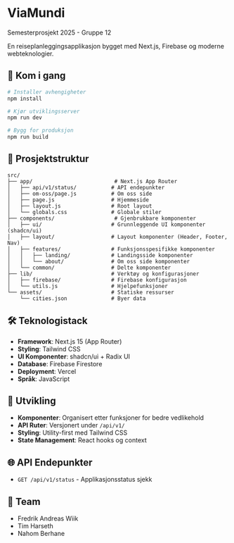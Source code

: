 # ViaMundi

Semesterprosjekt 2025 - Gruppe 12

En reiseplanleggingsapplikasjon bygget med Next.js, Firebase og moderne webteknologier.

## 🚀 Kom i gang

```bash
# Installer avhengigheter
npm install

# Kjør utviklingsserver
npm run dev

# Bygg for produksjon
npm run build
```

## 📁 Prosjektstruktur

```
src/
├── app/                          # Next.js App Router
│   ├── api/v1/status/           # API endepunkter
│   ├── om-oss/page.js           # Om oss side
│   ├── page.js                  # Hjemmeside
│   ├── layout.js                # Root layout
│   └── globals.css              # Globale stiler
├── components/                   # Gjenbrukbare komponenter
│   ├── ui/                      # Grunnleggende UI komponenter (shadcn/ui)
│   ├── layout/                  # Layout komponenter (Header, Footer, Nav)
│   ├── features/                # Funksjonsspesifikke komponenter
│   │   ├── landing/             # Landingsside komponenter
│   │   └── about/               # Om oss side komponenter
│   └── common/                  # Delte komponenter
├── lib/                         # Verktøy og konfigurasjoner
│   ├── firebase/                # Firebase konfigurasjon
│   └── utils.js                 # Hjelpefunksjoner
└── assets/                      # Statiske ressurser
    └── cities.json              # Byer data
```

## 🛠️ Teknologistack

- **Framework**: Next.js 15 (App Router)
- **Styling**: Tailwind CSS
- **UI Komponenter**: shadcn/ui + Radix UI
- **Database**: Firebase Firestore
- **Deployment**: Vercel
- **Språk**: JavaScript

## 📝 Utvikling

- **Komponenter**: Organisert etter funksjoner for bedre vedlikehold
- **API Ruter**: Versjonert under `/api/v1/`
- **Styling**: Utility-first med Tailwind CSS
- **State Management**: React hooks og context

## 🌐 API Endepunkter

- `GET /api/v1/status` - Applikasjonsstatus sjekk

## 👥 Team

- Fredrik Andreas Wiik
- Tim Harseth
- Nahom Berhane

